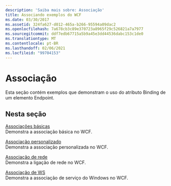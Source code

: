 ```yaml
---
description: 'Saiba mais sobre: Associação'
title: Associando exemplos do WCF
ms.date: 03/30/2017
ms.assetid: 324fa627-d012-465a-b266-95594a09dac2
ms.openlocfilehash: 7a678cb3c89e370723a8965f29c526821a7a7977
ms.sourcegitcommit: ddf7edb67715a5b9a45e3dd44536dabc153c1de0
ms.translationtype: MT
ms.contentlocale: pt-BR
ms.lasthandoff: 02/06/2021
ms.locfileid: "99704153"
---
```

# <a name="binding"></a>Associação

Esta seção contém exemplos que demonstram o uso do atributo Binding de um elemento Endpoint.  
  
## <a name="in-this-section"></a>Nesta seção
  
 [Associações básicas](basic-binding.md)  
 Demonstra a associação básica no WCF.  
  
 [Associação personalizado](custom-binding.md)  
 Demonstra a associação personalizada no WCF.  
  
 [Associação de rede](net-binding.md)  
 Demonstra a ligação de rede no WCF.  
  
 [Associação de WS](ws-binding.md)  
 Demonstra a associação de serviço do Windows no WCF.
